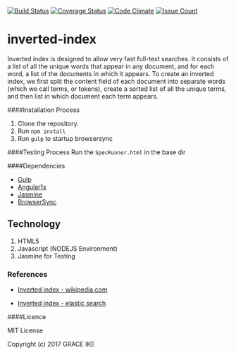 [![Build Status](https://travis-ci.org/andela-gike/Checkpoint-1.svg?branch=master)](https://travis-ci.org/andela-gike/Checkpoint-1)
[![Coverage Status](https://coveralls.io/repos/github/andela-gike/Checkpoint-1/badge.svg?branch=develop)](https://coveralls.io/github/andela-gike/Checkpoint-1?branch=develop)
[![Code Climate](https://codeclimate.com/github/andela-gike/Checkpoint-1/badges/gpa.svg)](https://codeclimate.com/github/andela-gike/Checkpoint-1)
[![Issue Count](https://codeclimate.com/github/andela-gike/Checkpoint-1/badges/issue_count.svg)](https://codeclimate.com/github/andela-gike/Checkpoint-1)
# inverted-index

Inverted index is designed to allow very fast full-text searches. it consists of a list of all the unique words that appear in any document, and for each word, a list of the documents in which it appears.
To create an inverted index, we first split the content field of each document into separate words (which we call terms, or tokens), create a sorted list of all the unique terms, and then list in which document each term appears.

####Installation Process

1. Clone the repository.
2. Run `npm install`
3. Run `gulp` to startup browsersync

####Testing Process
Run the `SpecRunner.html` in the base dir

####Dependencies
* [Gulp](http://gulpjs.com/)
* [Angular1x](https://angularjs.org/)
* [Jasmine](http://jasmine.github.io/2.4/introduction.html)
* [BrowserSync](https://www.browsersync.io/)

## Technology
  1. HTML5
  2. Javascript (NODEJS Environment)
  3. Jasmine for Testing

### References
* [Inverted index - wikipedia.com](https://en.wikipedia.org/wiki/Inverted_index)

* [Inverted index - elastic search](https://www.elastic.co/guide/en/elasticsearch/guide/current/inverted-index.html)

####Licence

MIT License

Copyright (c) 2017 GRACE IKE

